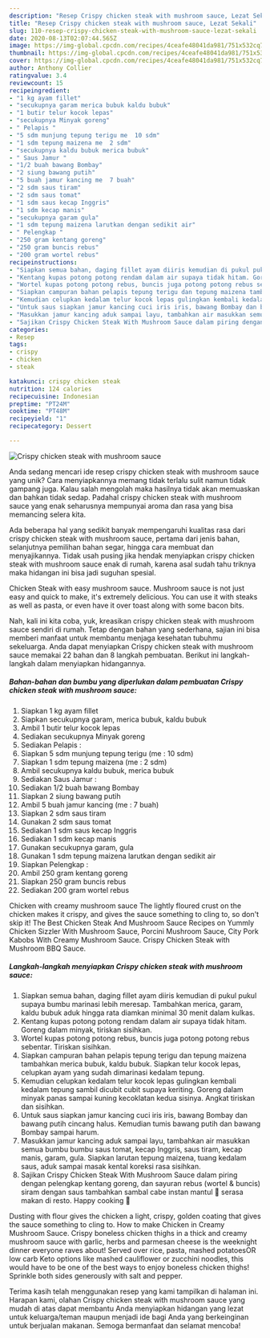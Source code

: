 ```yaml
---
description: "Resep Crispy chicken steak with mushroom sauce, Lezat Sekali"
title: "Resep Crispy chicken steak with mushroom sauce, Lezat Sekali"
slug: 110-resep-crispy-chicken-steak-with-mushroom-sauce-lezat-sekali
date: 2020-08-13T02:07:44.565Z
image: https://img-global.cpcdn.com/recipes/4ceafe48041da981/751x532cq70/crispy-chicken-steak-with-mushroom-sauce-foto-resep-utama.jpg
thumbnail: https://img-global.cpcdn.com/recipes/4ceafe48041da981/751x532cq70/crispy-chicken-steak-with-mushroom-sauce-foto-resep-utama.jpg
cover: https://img-global.cpcdn.com/recipes/4ceafe48041da981/751x532cq70/crispy-chicken-steak-with-mushroom-sauce-foto-resep-utama.jpg
author: Anthony Collier
ratingvalue: 3.4
reviewcount: 15
recipeingredient:
- "1 kg ayam fillet"
- "secukupnya garam merica bubuk kaldu bubuk"
- "1 butir telur kocok lepas"
- "secukupnya Minyak goreng"
- " Pelapis "
- "5 sdm munjung tepung terigu me  10 sdm"
- "1 sdm tepung maizena me  2 sdm"
- "secukupnya kaldu bubuk merica bubuk"
- " Saus Jamur "
- "1/2 buah bawang Bombay"
- "2 siung bawang putih"
- "5 buah jamur kancing me  7 buah"
- "2 sdm saus tiram"
- "2 sdm saus tomat"
- "1 sdm saus kecap Inggris"
- "1 sdm kecap manis"
- "secukupnya garam gula"
- "1 sdm tepung maizena larutkan dengan sedikit air"
- " Pelengkap "
- "250 gram kentang goreng"
- "250 gram buncis rebus"
- "200 gram wortel rebus"
recipeinstructions:
- "Siapkan semua bahan, daging fillet ayam diiris kemudian di pukul pukul supaya bumbu marinasi lebih meresap. Tambahkan merica, garam, kaldu bubuk aduk hingga rata diamkan minimal 30 menit dalam kulkas."
- "Kentang kupas potong potong rendam dalam air supaya tidak hitam. Goreng dalam minyak, tiriskan sisihkan."
- "Wortel kupas potong potong rebus, buncis juga potong potong rebus sebentar. Tiriskan sisihkan."
- "Siapkan campuran bahan pelapis tepung terigu dan tepung maizena tambahkan merica bubuk, kaldu bubuk. Siapkan telur kocok lepas, celupkan ayam yang sudah dimarinasi kedalam tepung."
- "Kemudian celupkan kedalam telur kocok lepas gulingkan kembali kedalam tepung sambil dicubit cubit supaya keriting. Goreng dalam minyak panas sampai kuning kecoklatan kedua sisinya. Angkat tiriskan dan sisihkan."
- "Untuk saus siapkan jamur kancing cuci iris iris, bawang Bombay dan bawang putih cincang halus. Kemudian tumis bawang putih dan bawang Bombay sampai harum."
- "Masukkan jamur kancing aduk sampai layu, tambahkan air masukkan semua bumbu bumbu saus tomat, kecap Inggris, saus tiram, kecap manis, garam, gula. Siapkan larutan tepung maizena, tuang kedalam saus, aduk sampai masak kental koreksi rasa sisihkan."
- "Sajikan Crispy Chicken Steak With Mushroom Sauce dalam piring dengan pelengkap kentang goreng, dan sayuran rebus (wortel &amp; buncis) siram dengan saus tambahkan sambal cabe instan mantul 🤤 serasa makan di resto. Happy cooking 💪"
categories:
- Resep
tags:
- crispy
- chicken
- steak

katakunci: crispy chicken steak 
nutrition: 124 calories
recipecuisine: Indonesian
preptime: "PT24M"
cooktime: "PT48M"
recipeyield: "1"
recipecategory: Dessert

---
```



![Crispy chicken steak with mushroom sauce](https://img-global.cpcdn.com/recipes/4ceafe48041da981/751x532cq70/crispy-chicken-steak-with-mushroom-sauce-foto-resep-utama.jpg)

Anda sedang mencari ide resep crispy chicken steak with mushroom sauce yang unik? Cara menyiapkannya memang tidak terlalu sulit namun tidak gampang juga. Kalau salah mengolah maka hasilnya tidak akan memuaskan dan bahkan tidak sedap. Padahal crispy chicken steak with mushroom sauce yang enak seharusnya mempunyai aroma dan rasa yang bisa memancing selera kita.

Ada beberapa hal yang sedikit banyak mempengaruhi kualitas rasa dari crispy chicken steak with mushroom sauce, pertama dari jenis bahan, selanjutnya pemilihan bahan segar, hingga cara membuat dan menyajikannya. Tidak usah pusing jika hendak menyiapkan crispy chicken steak with mushroom sauce enak di rumah, karena asal sudah tahu triknya maka hidangan ini bisa jadi suguhan spesial.

Chicken Steak with easy mushroom sauce. Mushroom sauce is not just easy and quick to make, it&#39;s extremely delicious. You can use it with steaks as well as pasta, or even have it over toast along with some bacon bits.


Nah, kali ini kita coba, yuk, kreasikan crispy chicken steak with mushroom sauce sendiri di rumah. Tetap dengan bahan yang sederhana, sajian ini bisa memberi manfaat untuk membantu menjaga kesehatan tubuhmu sekeluarga. Anda dapat menyiapkan Crispy chicken steak with mushroom sauce memakai 22 bahan dan 8 langkah pembuatan. Berikut ini langkah-langkah dalam menyiapkan hidangannya.

<!--inarticleads1-->

##### Bahan-bahan dan bumbu yang diperlukan dalam pembuatan Crispy chicken steak with mushroom sauce:

1. Siapkan 1 kg ayam fillet
1. Siapkan secukupnya garam, merica bubuk, kaldu bubuk
1. Ambil 1 butir telur kocok lepas
1. Sediakan secukupnya Minyak goreng
1. Sediakan  Pelapis :
1. Siapkan 5 sdm munjung tepung terigu (me : 10 sdm)
1. Siapkan 1 sdm tepung maizena (me : 2 sdm)
1. Ambil secukupnya kaldu bubuk, merica bubuk
1. Sediakan  Saus Jamur :
1. Sediakan 1/2 buah bawang Bombay
1. Siapkan 2 siung bawang putih
1. Ambil 5 buah jamur kancing (me : 7 buah)
1. Siapkan 2 sdm saus tiram
1. Gunakan 2 sdm saus tomat
1. Sediakan 1 sdm saus kecap Inggris
1. Sediakan 1 sdm kecap manis
1. Gunakan secukupnya garam, gula
1. Gunakan 1 sdm tepung maizena larutkan dengan sedikit air
1. Siapkan  Pelengkap :
1. Ambil 250 gram kentang goreng
1. Siapkan 250 gram buncis rebus
1. Sediakan 200 gram wortel rebus


Chicken with creamy mushroom sauce The lightly floured crust on the chicken makes it crispy, and gives the sauce something to cling to, so don&#39;t skip it! The Best Chicken Steak And Mushroom Sauce Recipes on Yummly Chicken Sizzler With Mushroom Sauce, Porcini Mushroom Sauce, City Pork Kabobs With Creamy Mushroom Sauce. Crispy Chicken Steak with Mushroom BBQ Sauce. 

<!--inarticleads2-->

##### Langkah-langkah menyiapkan Crispy chicken steak with mushroom sauce:

1. Siapkan semua bahan, daging fillet ayam diiris kemudian di pukul pukul supaya bumbu marinasi lebih meresap. Tambahkan merica, garam, kaldu bubuk aduk hingga rata diamkan minimal 30 menit dalam kulkas.
1. Kentang kupas potong potong rendam dalam air supaya tidak hitam. Goreng dalam minyak, tiriskan sisihkan.
1. Wortel kupas potong potong rebus, buncis juga potong potong rebus sebentar. Tiriskan sisihkan.
1. Siapkan campuran bahan pelapis tepung terigu dan tepung maizena tambahkan merica bubuk, kaldu bubuk. Siapkan telur kocok lepas, celupkan ayam yang sudah dimarinasi kedalam tepung.
1. Kemudian celupkan kedalam telur kocok lepas gulingkan kembali kedalam tepung sambil dicubit cubit supaya keriting. Goreng dalam minyak panas sampai kuning kecoklatan kedua sisinya. Angkat tiriskan dan sisihkan.
1. Untuk saus siapkan jamur kancing cuci iris iris, bawang Bombay dan bawang putih cincang halus. Kemudian tumis bawang putih dan bawang Bombay sampai harum.
1. Masukkan jamur kancing aduk sampai layu, tambahkan air masukkan semua bumbu bumbu saus tomat, kecap Inggris, saus tiram, kecap manis, garam, gula. Siapkan larutan tepung maizena, tuang kedalam saus, aduk sampai masak kental koreksi rasa sisihkan.
1. Sajikan Crispy Chicken Steak With Mushroom Sauce dalam piring dengan pelengkap kentang goreng, dan sayuran rebus (wortel &amp; buncis) siram dengan saus tambahkan sambal cabe instan mantul 🤤 serasa makan di resto. Happy cooking 💪


Dusting with flour gives the chicken a light, crispy, golden coating that gives the sauce something to cling to. How to make Chicken in Creamy Mushroom Sauce. Crispy boneless chicken thighs in a thick and creamy mushroom sauce with garlic, herbs and parmesan cheese is the weeknight dinner everyone raves about! Served over rice, pasta, mashed potatoesOR low carb Keto options like mashed cauliflower or zucchini noodles, this would have to be one of the best ways to enjoy boneless chicken thighs! Sprinkle both sides generously with salt and pepper. 

Terima kasih telah menggunakan resep yang kami tampilkan di halaman ini. Harapan kami, olahan Crispy chicken steak with mushroom sauce yang mudah di atas dapat membantu Anda menyiapkan hidangan yang lezat untuk keluarga/teman maupun menjadi ide bagi Anda yang berkeinginan untuk berjualan makanan. Semoga bermanfaat dan selamat mencoba!
